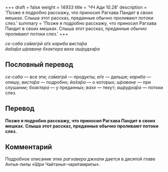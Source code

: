 +++
draft = false
weight = 14933
title = 'ЧЧ Ади 10.28'
description = 'Позже я подробно расскажу, что приносил Рагхава Пандит в своих мешках. Слыша этот рассказ, преданные обычно проливают потоки слез.'
summary = 'Позже я подробно расскажу, что приносил Рагхава Пандит в своих мешках. Слыша этот рассказ, преданные обычно проливают потоки слез.'
+++

_се-саба са̄магрӣ а̄ге кариба виста̄ра  
йа̄ха̄ра ш́раван̣е бхактера вахе аш́рудха̄ра_

## Пословный перевод

_се_\-_саба_ — все эти; _са̄магрӣ_ — продукты; _а̄ге_ — дальше; _кариба_ — опишу; _виста̄ра_ — подробно; _йа̄ха̄ра_ — о которых; _ш́раван̣е_ — при слушании; _бхактера_ — у преданных; _вахе_ — текут; _аш́рудха̄ра_ — потоки слез.

## Перевод

**Позже я подробно расскажу, что приносил Рагхава Пандит в своих мешках. Слыша этот рассказ, преданные обычно проливают потоки слез.**

## Комментарий

Подробное описание этих _рагхавера джхали_ дается в десятой главе Антья-лилы «Шри Чайтанья-чаритамриты».
